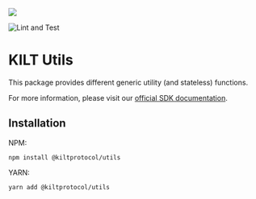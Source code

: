 [![](https://user-images.githubusercontent.com/39338561/122415864-8d6a7c00-cf88-11eb-846f-a98a936f88da.png)
](https://kilt.io)

![Lint and Test](https://github.com/KILTprotocol/sdk-js/workflows/Lint%20and%20Test/badge.svg)

# KILT Utils

This package provides different generic utility (and stateless) functions.

For more information, please visit our [official SDK documentation](https://dev.kilt.io/docs/sdk/introduction).

## Installation

NPM:

```
npm install @kiltprotocol/utils
```

YARN:

```
yarn add @kiltprotocol/utils
```
